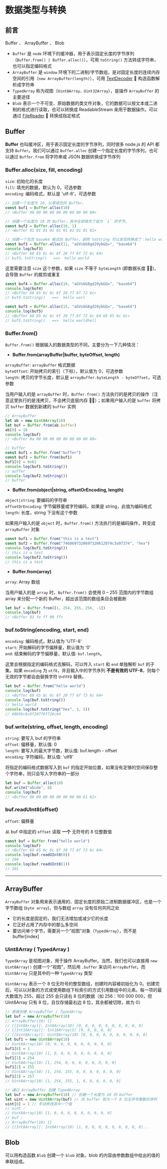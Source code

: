 # 数据类型与转换

## 前言

Buffer 、 ArrayBuffer 、 Blob

-   `Buffer` 是 `node` 环境下的缓冲器，用于表示固定长度的字节序列（`Buffer.from() | Buffer.alloc()`），可用 `toString()` 方法转成字符串，也可以指定编码格式
-   `ArrayBuffer` 是 `window` 环境下的二进制/字节数组，是对固定长度的连续内存空间的引用（`new ArrayBuffer(length)`），可用 [TextDecoder](https://developer.mozilla.org/zh-CN/docs/Web/API/TextDecoder) 🚀 构造函数解析成字符串
-   `TypedArray` 称为视图（`Uint8Array，Uint32Array`），是操作 `ArrayBuffer` 的主要途径
-   `Blob` 表示一个不可变、原始数据的类文件对象，它的数据可以按文本或二进制的格式进行读取，也可以转换成 ReadableStream 来用于数据操作。可以通过 [FileReader](https://developer.mozilla.org/zh-CN/docs/Web/API/FileReader) 🚀 转换成指定格式

## Buffer

**Buffer** 也叫缓冲区，用于表示固定长度的字节序列，同时很多 node.js 的 API 都支持 `Buffer`。我们可以通过 `Buffer.alloc` 创建一个指定长度的字节序列，也可以通过 `Buffer.from` 将字符串或 JSON 数据转换成字节序列

### Buffer.alloc(size, fill, encoding)

`size`: 初始化的长度  
`fill`: 填充的数据，默认为 0，可选参数  
`encoding`: 编码格式，默认是 'utf-8'，可选参数

```javascript
// 创建一个长度为 10、以零填充的 Buffer。
const buf1 = Buffer.alloc(10)
// <Buffer 00 00 00 00 00 00 00 00 00 00>

// 创建一个长度为 10 的 Buffer，其中全部填充了值为 `1` 的字节。
const buf2 = Buffer.alloc(10, 1)
// <Buffer 01 01 01 01 01 01 01 01 01 01>

// 创建一个包含 base64 格式的 Buffer，调用 toString 可以发现转换成了：hello world
const buf3 = Buffer.alloc(11, "aGVsbG8gd29ybGQ=", "base64")
console.log(buf3)
// <Buffer 68 65 6c 6c 6f 20 77 6f 72 6c 64>
// buf3。toString()   ==>  hello world
```

这里需要注意 `size` 这个参数，如果 `size` 不等于 `byteLength` (即数据长度 👩‍🏫)，会导致 `Buffer` 的裁剪或重复

```javascript
const buf4 = Buffer.alloc(10, "aGVsbG8gd29ybGQ=", "base64")
console.log(buf4)
// <Buffer 68 65 6c 6c 6f 20 77 6f 72 6c>
// buf4.toString()   ==>  hello worl

const buf5 = Buffer.alloc(15, "aGVsbG8gd29ybGQ=", "base64")
console.log(buf5)
// <Buffer 68 65 6c 6c 6f 20 77 6f 72 6c 64 68 65 6c 6c>
// buf5.toString()   ==>  hello worldhell
```

### Buffer.from()

`Buffer.from()` 根据输入的数据类型的不同，主要分为一下几种情况：

-   **Buffer.from(arrayBuffer|buffer, byteOffset, length)**

`arrayBuffer`: `arrayBuffer` 格式数据  
`byteOffset`: 开始拷贝的索引（下标），默认值为 0，可选参数  
`length`: 拷贝的字节长度，默认是 `arrayBuffer.byteLength - byteOffset`，可选参数

当用户输入的是 `arrayBuffer` 时，`Buffer.from()` 方法执行的是拷贝的操作（注意这里执行的是浅拷贝，不会拷贝底层内存 👩‍🏫）；如果用户输入的是 `buffer` 将拷贝 `buffer` 数据到新建的 `buffer` 实例

```javascript
// ArrayBuffer
let ab = new Uint8Array(10)
let buf = Buffer.from(ab.buffer)
ab[0] = 10
console.log(buf)
// <Buffer 0a 00 00 00 00 00 00 00 00 00>

// buffer
const buf1 = Buffer.from("buffer")
const buf2 = Buffer.from(buf1)
buf1[0] = 0x61
console.log(buf1.toString())
// auffer
console.log(buf2.toString())
// buffer
```

-   **Buffer.from(object|string, offsetOrEncoding, length)**

`object|string`: 要编码的字符串  
`offsetOrEncoding`: 字节偏移量或字符编码，如果是 string，此值为编码格式  
`length`: 长度，string 下没有这个参数

如果用户输入的是 `object` 时，`Buffer.from()` 方法执行的是编码操作，转变成 `arrayBuffer` 对象

```javascript
const buf1 = Buffer.from("this is a tést")
const buf2 = Buffer.from("7468697320697320612074c3a97374", "hex")
console.log(buf1.toString())
// this is a tést
console.log(buf2.toString())
// this is a tést
```

-   **Buffer.from(array)**

`array`: Array 数组

当用户输入的是 `array` 时，`Buffer.from()` 会使用 0 – 255 范围内的字节数组 array 来分配一个新的 Buffer，超出该范围的数组条目会被截断

```javascript
let buf = Buffer.from([1, 254, 255, 256, -1])
console.log(buf)
// <Buffer 01 fe ff 00 ff>
```

### buf.toString(encoding, start, end)

`encoding`: 编码格式，默认值为 'UTF-8'  
`start`: 开始解码的字节偏移量，默认值为 '0'  
`end`: 结束解码的字节偏移量，默认值: `buf.length`。

这里会根据指定的编码格式去解码，可以传入 `start` 和 `end` 单独解析 `buf` 的子集。如果 `encoding` 为 `utf8`，并且输入中的字节序列 **不是有效的 UTF-8**，则每个无效的字节都会由替换字符 `U+FFFD` 替换。

```javascript
let buf = Buffer.from("hello world")
console.log(buf)
// <Buffer 68 65 6c 6c 6f 20 77 6f 72 6c 64>
console.log(buf.toString())
// hello world
console.log(buf.toString("hex", 3, 5))
// 68656c6c6f20776f726c64
```

### buf.write(string, offset, length, encoding)

`string`: 要写入 buf 的字符串  
`offset`: 偏移量，默认值: 0  
`length`: 要写入的最大字节数，默认值: buf.length - offset  
`encoding`: 字符编码，默认值: 'utf8'

将指定的编码格式数据写入到 `buf` 的指定开始位置，如果没有足够的空间保存整个字符串，则只会写入字符串的一部分

```javascript
let buf = Buffer.alloc(10)
buf.write("abcde", 8)
console.log(buf)
// <Buffer 00 00 00 00 00 00 00 00 61 62>
```

### buf.readUInt8(offset)

`offset`: 偏移量

从 buf 中指定的 `offset` 读取 **一个** 无符号的 8 位整数值

```javascript
const buf = Buffer.from("hello world")
console.log(buf)
// <Buffer 68 65 6c 6c 6f 20 77 6f 72 6c 64>
console.log(buf.readUInt8(0))
// 104
console.log(buf.readUInt8(1))
// 101
```

---

## ArrayBuffer

`ArrayBuffer` 对象用来表示通用的、固定长度的原始二进制数据缓冲区，也是一个字节数组 (`byte array`)，但与数组 `array` 没有任何共同之处

-   它的长度是固定的，我们无法增加或减少它的长度
-   它正好占用了内存中的那么多空间
-   要访问单个字节，需要另一个“视图”对象（`TypedArray`），而不是 buffer[index]

### Uint8Array ( TypedArray )

`TypedArray` 是视图对象，用于操作 ArrayBuffer。当然，我们也可以直接用 `new Uint8Array()` 创建一个“视图”，然后用 `.buffer` 来访问 `ArrayBuffe`r。而 `Uint8Array` 只是其中的一种 `TypedArray` 类型

`Uint8Array` 表示一个 8 位无符号的整型数组，创建时内容被初始化为 0。创建完后，可以以对象的方式或使用数组下标索引的方式引用数组中的元素。每一项的最大数值为 255，超过 255 会只读右 8 位的数据（如 256：100 000 000，但 Uint8Array 只有 8 位，且仅存储最右边 8 位，其余都被切除，故为 0）

```javascript
// 直接创建 ArrayBuffer / TypedArray
let buf = new ArrayBuffer(10)
// ArrayBuffer(10) {}
// [[Int8Array]]: Int8Array(10) [0, 0, 0, 0, 0, 0, 0, 0, 0, 0]
// [[Int16Array]]: Int16Array(5) [0, 0, 0, 0, 0]
// [[Uint8Array]]: Uint8Array(10) [0, 0, 0, 0, 0, 0, 0, 0, 0, 0]
let buf1 = new Uint8Array(10)
// Uint8Array(10) [0, 0, 0, 0, 0, 0, 0, 0, 0, 0]
buf1[0] = 1
// Uint8Array(10) [1, 0, 0, 0, 0, 0, 0, 0, 0, 0]
buf1[1] = 254
// Uint8Array(10) [1, 254, 0, 0, 0, 0, 0, 0, 0, 0]
buf1[2] = 255
// Uint8Array(10) [1, 254, 255, 0, 0, 0, 0, 0, 0, 0]
buf1[3] = 257
// Uint8Array(10) [1, 254, 255, 1, 0, 0, 0, 0, 0, 0]

// 通过 ArrayBuffer 创建 TypedArray
let buf = new ArrayBuffer(10) // 创建一个长度为 10 的 buffer
let uint = new Uint8Array(buf) // 将 buffer 视为一个 8 位无符号整数的序列
uint[0] = 1 // 手动修改其中一个值
// uint :
// Uint8Array(10) [1, 0, 0, 0, 0, 0, 0, 0, 0, 0]
// buf :
// ArrayBuffer(10) {}
// [[Int8Array]]: Int8Array(10) [1, 0, 0, 0, 0, 0, 0, 0, 0, 0]...
```

## Blob

可以用构造函数 `Blob` 创建一个 `blob` 对象。blob 的内容由参数数组中给出的值的串联组成。

<!-- Buffer 与字符串之间的转换还有其他的编码格式可选，其他编码格式可以参考 [这里 🚀](http://nodejs.cn/api/buffer.html#buffer_buffers_and_character_encodings)

**Uint8Array** \* n -->

